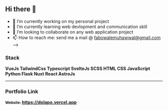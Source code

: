 ## Hi there 👋

- 🔭 I’m currently working on my personal project
- 🌱 I’m currently learning web devlopment and communication skill
- 👯 I’m looking to collaborate on any web application project
- 📫 How to reach me: send me a mail @ fabowalemuhawwal@gmail.com
-->

### Stack
**VueJs TailwindCss Typescript
SvelteJs SCSS HTML CSS JavaScript Python Flask Nuxt React AstroJs**

<hr/>

### Portfolio Link
<b><small>Website: </small>https://dolapo.vercel.app</b>
